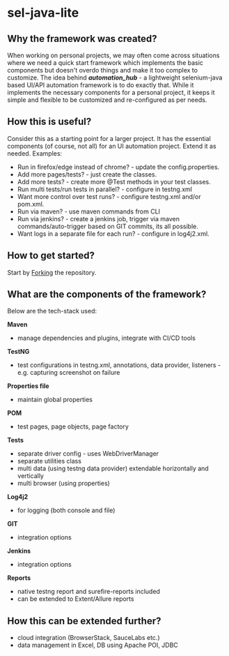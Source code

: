 # sel-java-lite

## Why the framework was created?
When working on personal projects, we may often come across situations where we need a quick start framework which implements the basic components but doesn't overdo things and make it too complex to customize. The idea behind _**automation_hub**_ - a lightweight selenium-java based UI/API automation framework is to do exactly that. While it implements the necessary components for a personal project, it keeps it simple and flexible to be customized and re-configured as per needs.


## How this is useful?
Consider this as a starting point for a larger project. It has the essential components (of course, not all) for an UI automation project. Extend it as needed.
Examples:
- Run in firefox/edge instead of chrome? - update the config.properties.
- Add more pages/tests? - just create the classes.
- Add more tests? - create more @Test methods in your test classes.
- Run multi tests/run tests in parallel? - configure in testng.xml
- Want more control over test runs? - configure testng.xml and/or pom.xml.
- Run via maven? - use maven commands from CLI
- Run via jenkins? - create a jenkins job, trigger via maven commands/auto-trigger based on GIT commits, its all possible.
- Want logs in a separate file for each run? - configure in log4j2.xml.


## How to get started?
Start by [Forking](https://docs.github.com/en/get-started/quickstart/fork-a-repo) the repository.


## What are the components of the framework?
Below are the tech-stack used:

**Maven**
- manage dependencies and plugins, integrate with CI/CD tools

**TestNG**
- test configurations in testng.xml, annotations, data provider, listeners - e.g. capturing screenshot on failure

**Properties file**
- maintain global properties

**POM**
- test pages, page objects, page factory

**Tests**
- separate driver config - uses WebDriverManager
- separate utilities class
- multi data (using testng data provider) extendable horizontally and vertically
- multi browser (using properties)

**Log4j2**
- for logging (both console and file)

**GIT**
- integration options

**Jenkins**
- integration options

**Reports**
- native testng report and surefire-reports included
- can be extended to Extent/Allure reports


## How this can be extended further?
- cloud integration (BrowserStack, SauceLabs etc.)
- data management in Excel, DB using Apache POI, JDBC
